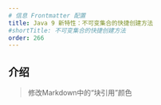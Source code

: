 ```yaml
---
# 信息 Frontmatter 配置
title: Java 9 新特性：不可变集合的快捷创建方法
#shortTitle: 不可变集合的快捷创建方法
order: 266
---
```


## 介绍
> 修改Markdown中的“块引用”颜色
